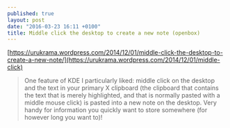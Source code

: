 ```yaml
---
published: true
layout: post
date: "2016-03-23 16:11 +0100"
title: Middle click the desktop to create a new note (openbox)
---
```


[https://urukrama.wordpress.com/2014/12/01/middle-click-the-desktop-to-create-a-new-note/](https://urukrama.wordpress.com/2014/12/01/middle-click)

> One feature of KDE I particularly liked: middle click on the desktop and the text in your primary X clipboard (the clipboard that contains the text that is merely highlighted, and that is normally pasted with a middle mouse click) is pasted into a new note on the desktop. Very handy for information you quickly want to store somewhere (for however long you want to)!
